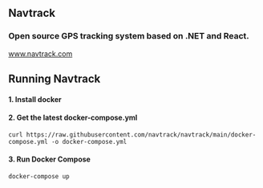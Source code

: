 ## Navtrack
### Open source GPS tracking system based on .NET and React.
www.navtrack.com


## Running Navtrack

#### 1. Install docker
#### 2. Get the latest docker-compose.yml
```
curl https://raw.githubusercontent.com/navtrack/navtrack/main/docker-compose.yml -o docker-compose.yml
```
#### 3. Run Docker Compose
```
docker-compose up
```
